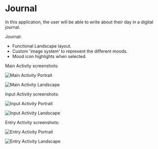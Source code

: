 # Journal

In this application, the user will be able to write about their day in a digital journal.

Journal:
+ Functional Landscape layout.
+ Custom 'image system' to represent the different moods.
+ Mood icon highlights when selected.


Main Activity screenshots: 

![Main Activity Portrait](/docs/portrait1.jpeg "Main Activity Portrait")

![Main Activity Landscape](/docs/landscape1.jpeg "Main Activity Landscape")

Input Activity screenshots: 

![Input Activity Portrait](/docs/portrait2.jpeg "Input Activity Portrait")

![Input Activity Landscape](/docs/landscape2.jpeg "Input Activity Landscape")


Entry Activity screenshots: 

![Entry Activity Portrait](/docs/portrait3.jpeg "Entry Activity Portrait")

![Entry Activity Landscape](/docs/landscape3.jpeg "Entry Activity Landscape")
